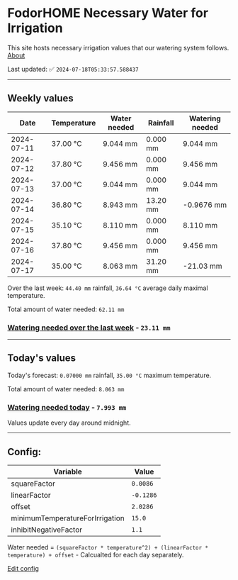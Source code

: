 # FodorHOME Necessary Water for Irrigation

This site hosts necessary irrigation values that our watering system follows. [About](https://github.com/redyau/irrigation)

Last updated: ✅ `2024-07-18T05:33:57.588437`

---

## Weekly values

| Date | Temperature | Water needed | Rainfall | Watering needed |
|-----|-----|-----|-----|-----|
| 2024-07-11 | 37.00 °C | 9.044 mm | 0.000 mm | 9.044 mm |
| 2024-07-12 | 37.80 °C | 9.456 mm | 0.000 mm | 9.456 mm |
| 2024-07-13 | 37.00 °C | 9.044 mm | 0.000 mm | 9.044 mm |
| 2024-07-14 | 36.80 °C | 8.943 mm | 13.20 mm | -0.9676 mm |
| 2024-07-15 | 35.10 °C | 8.110 mm | 0.000 mm | 8.110 mm |
| 2024-07-16 | 37.80 °C | 9.456 mm | 0.000 mm | 9.456 mm |
| 2024-07-17 | 35.00 °C | 8.063 mm | 31.20 mm | -21.03 mm |


Over the last week: `44.40 mm` rainfall, `36.64 °C` average daily maximal temperature.

Total amount of water needed: `62.11 mm`

### [Watering needed over the last week](lastweek.txt) - `23.11 mm`

---

## Today's values

Today's forecast: `0.07000 mm` rainfall, `35.00 °C` maximum temperature.

Total amount of water needed: `8.063 mm`

### [Watering needed today](today.txt) - `7.993 mm`

Values update every day around midnight.

---

## Config:

| Variable | Value |
|-----|-----|
| squareFactor | `0.0086` |
| linearFactor | `-0.1286` |
| offset | `2.0286` |
| minimumTemperatureForIrrigation | `15.0` |
| inhibitNegativeFactor | `1.1` |

Water needed = `(squareFactor * temperature^2) + (linearFactor * temperature) + offset` - Calcualted for each day separately.

[Edit config](https://github.com/RedyAu/irrigation/edit/main/config.json)
